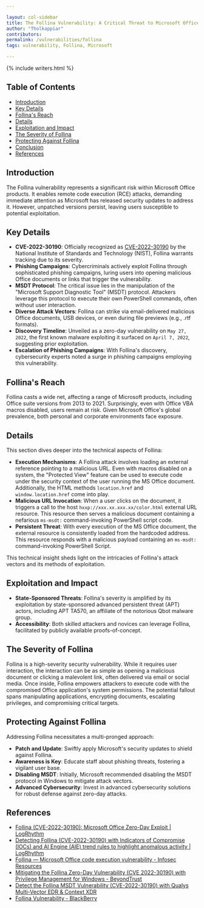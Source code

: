 ```yaml
---

layout: col-sidebar
title: The Follina Vulnerability: A Critical Threat to Microsoft Office
author: "Tholkappiar"
contributors: 
permalink: /vulnerabilities/follina
tags: vulnerability, Follina, Microsoft

---
```


{% include writers.html %}

## Table of Contents
- [Introduction](#introduction)
- [Key Details](#key-details)
- [Follina's Reach](#follinas-reach)
- [Details](#details)
- [Exploitation and Impact](#exploitation-and-impact)
- [The Severity of Follina](#the-severity-of-follina)
- [Protecting Against Follina](#protecting-against-follina)
- [Conclusion](#conclusion)
- [References](#references)

## Introduction

The Follina vulnerability represents a significant risk within Microsoft Office products. It enables remote code execution (RCE) attacks, demanding immediate attention as Microsoft has released security updates to address it. However, unpatched versions persist, leaving users susceptible to potential exploitation.

## Key Details

- **CVE-2022-30190**: Officially recognized as [CVE-2022-30190](https://nvd.nist.gov/vuln/detail/CVE-2022-30190) by the National Institute of Standards and Technology (NIST), Follina warrants tracking due to its severity.
- **Phishing Campaigns**: Cybercriminals actively exploit Follina through sophisticated phishing campaigns, luring users into opening malicious Office documents or links that trigger the vulnerability.
- **MSDT Protocol**: The critical issue lies in the manipulation of the "Microsoft Support Diagnostic Tool" (MSDT) protocol. Attackers leverage this protocol to execute their own PowerShell commands, often without user interaction.
- **Diverse Attack Vectors**: Follina can strike via email-delivered malicious Office documents, USB devices, or even during file previews (e.g., .rtf formats).
- **Discovery Timeline**: Unveiled as a zero-day vulnerability on `May 27, 2022`, the first known malware exploiting it surfaced on `April 7, 2022`, suggesting prior exploitation.
- **Escalation of Phishing Campaigns**: With Follina's discovery, cybersecurity experts noted a surge in phishing campaigns employing this vulnerability.

## Follina's Reach

Follina casts a wide net, affecting a range of Microsoft products, including Office suite versions from 2013 to 2021. Surprisingly, even with Office VBA macros disabled, users remain at risk. Given Microsoft Office's global prevalence, both personal and corporate environments face exposure.

## Details

This section dives deeper into the technical aspects of Follina:

- **Execution Mechanisms**: A Follina attack involves loading an external reference pointing to a malicious URL. Even with macros disabled on a system, the "Protected View" feature can be used to execute code under the security context of the user running the MS Office document. Additionally, the HTML methods `location.href` and `window.location.href` come into play.
- **Malicious URL Invocation**: When a user clicks on the document, it triggers a call to the host `hxxp://xxx.xx.xxx.xx/color.html` external URL resource. This resource then serves a malicious document containing a nefarious `ms-msdt:` command-invoking PowerShell script code.
- **Persistent Threat**: With every execution of the MS Office document, the external resource is consistently loaded from the hardcoded address. This resource responds with a malicious payload containing an `ms-msdt:` command-invoking PowerShell Script.

This technical insight sheds light on the intricacies of Follina's attack vectors and its methods of exploitation.

## Exploitation and Impact

- **State-Sponsored Threats**: Follina's severity is amplified by its exploitation by state-sponsored advanced persistent threat (APT) actors, including APT TA570, an affiliate of the notorious Qbot malware group.
- **Accessibility**: Both skilled attackers and novices can leverage Follina, facilitated by publicly available proofs-of-concept.

## The Severity of Follina

Follina is a high-severity security vulnerability. While it requires user interaction, the interaction can be as simple as opening a malicious document or clicking a malevolent link, often delivered via email or social media. Once inside, Follina empowers attackers to execute code with the compromised Office application's system permissions. The potential fallout spans manipulating applications, encrypting documents, escalating privileges, and compromising critical targets.

## Protecting Against Follina

Addressing Follina necessitates a multi-pronged approach:

- **Patch and Update**: Swiftly apply Microsoft's security updates to shield against Follina.
- **Awareness is Key**: Educate staff about phishing threats, fostering a vigilant user base.
- **Disabling MSDT**: Initially, Microsoft recommended disabling the MSDT protocol in Windows to mitigate attack vectors.
- **Advanced Cybersecurity**: Invest in advanced cybersecurity solutions for robust defense against zero-day attacks.

## References

- [Follina (CVE-2022-30190): Microsoft Office Zero-Day Exploit | LogRhythm](https://www.huntress.com/blog/microsoft-office-remote-code-execution-follina-msdt-bug)
- [Detecting Follina (CVE-2022-30190) with Indicators of Compromise (IOCs) and AI Engine (AIE) trend rules to highlight anomalous activity | LogRhythm](https://www.logpoint.com/en/blog/detecting-follina-microsoft-office-remote-code-execution-zero-day/)
- [Follina — Microsoft Office code execution vulnerability - Infosec Resources](https://www.bleepingcomputer.com/news/security/windows-zero-day-exploited-in-us-local-govt-phishing-attacks/)
- [Mitigating the Follina Zero-Day Vulnerability (CVE 2022-30190) with Privilege Management for Windows - BeyondTrust](https://www.beyondtrust.com/blog/entry/mitigating-the-follina-zero-day-vulnerability-cve-2022-30190-with-privilege-management-for-windows)
- [Detect the Follina MSDT Vulnerability (CVE-2022-30190) with Qualys Multi-Vector EDR & Context XDR](https://vulners.com/qualysblog/QUALYSBLOG:A63B251EBA1A69DBCD57674990704F6C)
- [Follina Vulnerability - BlackBerry](https://www.blackberry.com/us/en/solutions/endpoint-security/security-vulnerabilities/follina-vulnerability)
